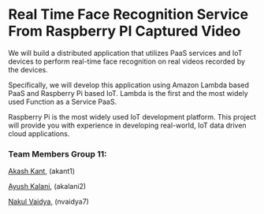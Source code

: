 # Real Time Face Recognition Service From Raspberry PI Captured Video
We will build a distributed application that utilizes PaaS services and IoT devices to perform real-time face recognition on real videos recorded by the devices.

Specifically, we will develop this application using Amazon Lambda based PaaS and Raspberry Pi based IoT. Lambda is the first and the most widely used Function as a Service PaaS. 

Raspberry Pi is the most widely used IoT development platform. This project will provide you with experience in developing real-world, IoT data driven cloud applications.





### Team Members Group 11:
[Akash Kant](https://github.com/akashkthkr), (akant1)

[Ayush Kalani](https://github.com/ayushkalani), (akalani2)

[Nakul Vaidya](https://github.com/NakulVaidya), (nvaidya7)
